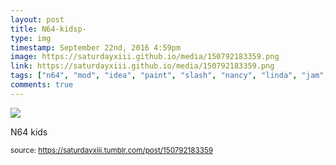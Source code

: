 ```yaml
---
layout: post
title: N64-kidsp-
type: img
timestamp: September 22nd, 2016 4:59pm
image: https://saturdayxiii.github.io/media/150792183359.png
link: https://saturdayxiii.github.io/media/150792183359.png
tags: ["n64", "mod", "idea", "paint", "slash", "nancy", "linda", "jam", "art"]
comments: true
---
```

<img src="https://saturdayxiii.github.io/media/150792183359.png"/>

N64 kids
 
  
<small>source: https://saturdayxiii.tumblr.com/post/150792183359</small>